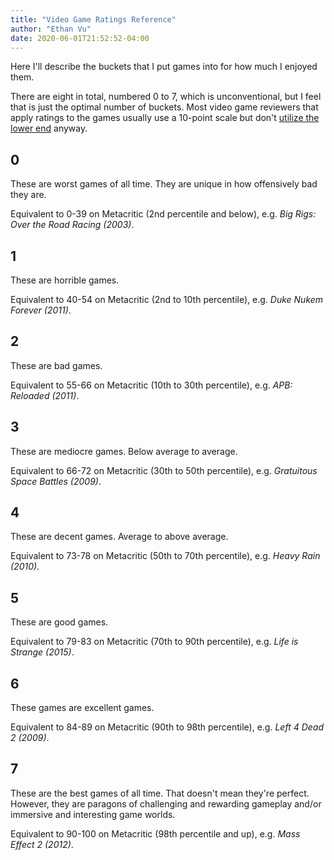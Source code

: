 ```yaml
---
title: "Video Game Ratings Reference"
author: "Ethan Vu"
date: 2020-06-01T21:52:52-04:00
---
```


Here I'll describe the buckets that I put games into for how much I enjoyed them.

There are eight in total, numbered 0 to 7, which is unconventional, but I feel that is just the optimal number of buckets.  Most video game reviewers that apply ratings to the games usually use a 10-point scale but don't [utilize the lower end](https://www.reddit.com/r/Games/comments/18fbo5/i_created_a_histogram_of_201_of_the_most_recent/) anyway.

## 0

These are worst games of all time.  They are unique in how offensively bad they are.

Equivalent to 0-39 on Metacritic (2nd percentile and below), e.g. *Big Rigs: Over the Road Racing (2003)*.

## 1

These are horrible games.

Equivalent to 40-54 on Metacritic (2nd to 10th percentile), e.g. *Duke Nukem Forever (2011)*.

## 2

These are bad games.

Equivalent to 55-66 on Metacritic (10th to 30th percentile), e.g. *APB: Reloaded (2011)*.

## 3

These are mediocre games.  Below average to average.

Equivalent to 66-72 on Metacritic (30th to 50th percentile), e.g. *Gratuitous Space Battles (2009)*.

## 4

These are decent games.  Average to above average.

Equivalent to 73-78 on Metacritic (50th to 70th percentile), e.g. *Heavy Rain (2010)*.

## 5

These are good games.

Equivalent to 79-83 on Metacritic (70th to 90th percentile), e.g. *Life is Strange (2015)*. 

## 6

These games are excellent games.

Equivalent to 84-89 on Metacritic (90th to 98th percentile), e.g. *Left 4 Dead 2 (2009)*.

## 7

These are the best games of all time.  That doesn't mean they're perfect.  However, they are paragons of challenging and rewarding gameplay and/or immersive and interesting game worlds.

Equivalent to 90-100 on Metacritic (98th percentile and up), e.g. *Mass Effect 2 (2012)*.
